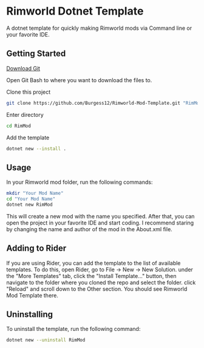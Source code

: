 # Rimworld Dotnet Template
A dotnet template for quickly making Rimworld mods via Command line or your favorite IDE.


## Getting Started
[Download Git](https://git-scm.com/)

Open Git Bash to where you want to download the files to. 

Clone this project
```bash
git clone https://github.com/Burgess12/Rimworld-Mod-Template.git "RimMod"
```

Enter directory
```bash
cd RimMod
```

Add the template
```bash
dotnet new --install .
```
## Usage
In your Rimworld mod folder, run the following commands:
```bash
mkdir "Your Mod Name"
cd "Your Mod Name"
dotnet new RimMod
```
This will create a new mod with the name you specified.
After that, you can open the project in your favorite IDE and start coding.
I recommend staring by changing the name and author of the mod in the About.xml file.

## Adding to Rider
If you are using Rider, you can add the template to the list of available templates.
To do this, open Rider, go to File -> New -> New Solution.
under the "More Templates" tab, click the "Install Template..." button, then navigate to the folder where you cloned the repo and select the folder.
click "Reload" and scroll down to the Other section.
You should see Rimworld Mod Template there.

## Uninstalling
To uninstall the template, run the following command:
```bash
dotnet new --uninstall RimMod
```